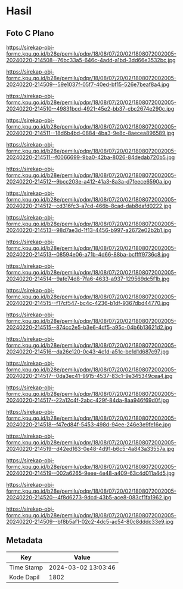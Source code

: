 # Hasil

## Foto C Plano

https://sirekap-obj-formc.kpu.go.id/b28e/pemilu/pdpr/18/08/07/20/02/1808072002005-20240220-214508--76bc33a5-646c-4add-a1bd-3dd66e3532bc.jpg

https://sirekap-obj-formc.kpu.go.id/b28e/pemilu/pdpr/18/08/07/20/02/1808072002005-20240220-214509--59e1037f-05f7-40ed-bf15-526e7beaf8a4.jpg

https://sirekap-obj-formc.kpu.go.id/b28e/pemilu/pdpr/18/08/07/20/02/1808072002005-20240220-214510--49831bcd-4921-45e2-bb37-cbc2674e290c.jpg

https://sirekap-obj-formc.kpu.go.id/b28e/pemilu/pdpr/18/08/07/20/02/1808072002005-20240220-214511--18d6b4bd-0884-4ba3-9e8c-8aecea896589.jpg

https://sirekap-obj-formc.kpu.go.id/b28e/pemilu/pdpr/18/08/07/20/02/1808072002005-20240220-214511--f0066699-9ba0-42ba-8026-84dedab720b5.jpg

https://sirekap-obj-formc.kpu.go.id/b28e/pemilu/pdpr/18/08/07/20/02/1808072002005-20240220-214512--9bcc203e-a412-41a3-8a3a-d7feece6590a.jpg

https://sirekap-obj-formc.kpu.go.id/b28e/pemilu/pdpr/18/08/07/20/02/1808072002005-20240220-214512--cd316fc3-a7cd-466b-8cad-dab8dafd0222.jpg

https://sirekap-obj-formc.kpu.go.id/b28e/pemilu/pdpr/18/08/07/20/02/1808072002005-20240220-214513--98d7ae3d-1f13-4456-b997-a2672e02b2b1.jpg

https://sirekap-obj-formc.kpu.go.id/b28e/pemilu/pdpr/18/08/07/20/02/1808072002005-20240220-214513--08594e06-a71b-4d66-88ba-bcffff9736c8.jpg

https://sirekap-obj-formc.kpu.go.id/b28e/pemilu/pdpr/18/08/07/20/02/1808072002005-20240220-214514--9afe74d8-7fa6-4633-a937-129569dc5f1b.jpg

https://sirekap-obj-formc.kpu.go.id/b28e/pemilu/pdpr/18/08/07/20/02/1808072002005-20240220-214515--f17cf547-bc4c-4236-b1df-9367dbd44770.jpg

https://sirekap-obj-formc.kpu.go.id/b28e/pemilu/pdpr/18/08/07/20/02/1808072002005-20240220-214515--874cc2e5-b3e6-4df5-a95c-04b6b13621d2.jpg

https://sirekap-obj-formc.kpu.go.id/b28e/pemilu/pdpr/18/08/07/20/02/1808072002005-20240220-214516--da26e120-0c43-4c1d-a51c-be1d1d687c97.jpg

https://sirekap-obj-formc.kpu.go.id/b28e/pemilu/pdpr/18/08/07/20/02/1808072002005-20240220-214517--0da3ec41-9915-4537-83c1-9e345349cea4.jpg

https://sirekap-obj-formc.kpu.go.id/b28e/pemilu/pdpr/18/08/07/20/02/1808072002005-20240220-214517--22a12c4f-2abc-429f-84da-8aa946f69d0f.jpg

https://sirekap-obj-formc.kpu.go.id/b28e/pemilu/pdpr/18/08/07/20/02/1808072002005-20240220-214518--f47ed84f-5453-498d-94ee-246e3e9fe16e.jpg

https://sirekap-obj-formc.kpu.go.id/b28e/pemilu/pdpr/18/08/07/20/02/1808072002005-20240220-214519--d42ed163-0e48-4d91-b6c5-4a843a33557a.jpg

https://sirekap-obj-formc.kpu.go.id/b28e/pemilu/pdpr/18/08/07/20/02/1808072002005-20240220-214519--002a6265-9eee-4e48-a409-63c4d011a4d5.jpg

https://sirekap-obj-formc.kpu.go.id/b28e/pemilu/pdpr/18/08/07/20/02/1808072002005-20240220-214520--4f8d6273-9dcd-43b5-ace8-083cf1fa1962.jpg

https://sirekap-obj-formc.kpu.go.id/b28e/pemilu/pdpr/18/08/07/20/02/1808072002005-20240220-214509--bf8b5af1-02c2-4dc5-ac54-80c8dddc33e9.jpg


## Metadata

| Key        | Value               |
| ---------- | ------------------- |
| Time Stamp | 2024-03-02 13:03:46 |
| Kode Dapil | 1802                |



